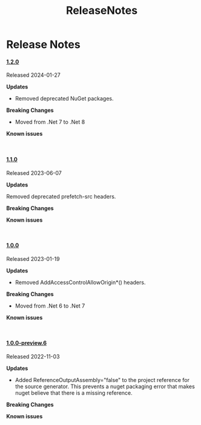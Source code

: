 ﻿---
uid: A.ReleaseNotes
title: ReleaseNotes
---
# Release Notes

#### [1.2.0](https://github.com/Material-Blazor/HttpSecurity.AspNet/tree/1.2.0)

Released 2024-01-27

**Updates**
- Removed deprecated NuGet packages.

**Breaking Changes**

- Moved from .Net 7 to .Net 8

**Known issues**

<br />

#### [1.1.0](https://github.com/Material-Blazor/HttpSecurity.AspNet/tree/1.1.0)

Released 2023-06-07

**Updates**

Removed deprecated prefetch-src headers.

**Breaking Changes**

**Known issues**

<br />

#### [1.0.0](https://github.com/Material-Blazor/HttpSecurity.AspNet/tree/1.0.0)

Released 2023-01-19

**Updates**

- Removed AddAccessControlAllowOrigin*() headers.

**Breaking Changes**

- Moved from .Net 6 to .Net 7

**Known issues**

<br />

#### [1.0.0-preview.6](https://github.com/Material-Blazor/HttpSecurity.AspNet/tree/1.0.0-preview.6)

Released 2022-11-03

**Updates**

- Added ReferenceOutputAssembly="false" to the project reference for the source generator. This prevents a nuget packaging error that makes nuget believe that there is a missing reference.

**Breaking Changes**

**Known issues**

<br />
